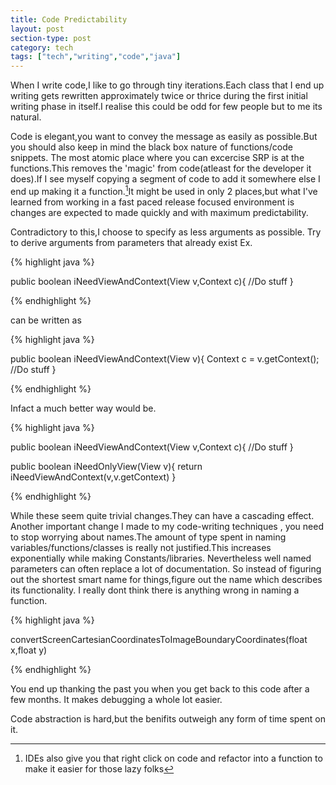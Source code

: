 ```yaml
---
title: Code Predictability
layout: post
section-type: post
category: tech
tags: ["tech","writing","code","java"]
---
```

When I write code,I like to go through tiny iterations.Each class that I end
up writing gets rewritten approximately twice or thrice during the first initial
writing phase in itself.I realise this could be odd for few people but to me its
natural.

Code is elegant,you want to convey the message as easily as possible.But you
should also keep in mind the black box nature of functions/code snippets.
The most atomic place where you can excercise SRP is at the functions.This
removes the 'magic' from code(atleast for the developer it does).If I see
myself copying a segment of code to add it somewhere else I end up making
it a function.[^1]It might be used in only 2 places,but what I've learned
from working in a fast paced release focused environment is changes are
expected to made quickly and with maximum predictability.

Contradictory to this,I choose to specify as less arguments as  possible.
Try to derive arguments from parameters that already exist
Ex.


{% highlight java %}

public boolean iNeedViewAndContext(View v,Context c){
  //Do stuff
}

{% endhighlight %}


can be written as

{% highlight java %}

public boolean iNeedViewAndContext(View v){
    Context c = v.getContext();
    //Do stuff
}

{% endhighlight %}

Infact a much better way would be.

{% highlight java %}

public boolean iNeedViewAndContext(View v,Context c){
  //Do stuff
}

public boolean iNeedOnlyView(View v){
    return iNeedViewAndContext(v,v.getContext)
}

{% endhighlight %}

While these seem quite trivial changes.They can have a cascading effect.
Another important change I made to my code-writing techniques , you need to stop
worrying about names.The amount of type spent in naming
variables/functions/classes is really not justified.This increases exponentially
while making Constants/libraries. Nevertheless well named parameters can often
replace a lot of documentation. So instead of figuring out the shortest smart
name for things,figure out the name which describes its functionality. I really
dont think there is anything wrong in naming a function.

{% highlight java %}

convertScreenCartesianCoordinatesToImageBoundaryCoordinates(float x,float y)

{% endhighlight %}

You end up thanking the past you when you get back to this code after a few
months. It makes debugging a whole lot easier.

Code abstraction is hard,but the benifits outweigh any form of time spent on it.



[^1]:IDEs also give you that right click on code and refactor into a function to make it easier for those lazy folks
